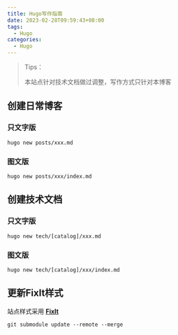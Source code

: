 ```yaml
---
title: Hugo写作指南
date: 2023-02-28T09:59:43+08:00
tags:
  - Hugo
categories:
  - Hugo
---
```

<!--more-->
> Tips：
>
> 本站点针对技术文档做过调整，写作方式只针对本博客

## 创建日常博客

### 只文字版

```
hugo new posts/xxx.md
```

### 图文版

```
hugo new posts/xxx/index.md
```



## 创建技术文档

### 只文字版

```
hugo new tech/[catalog]/xxx.md
```

### 图文版

```
hugo new tech/[catalog]/xxx/index.md
```




## 更新FixIt样式

站点样式采用 [**FixIt**](https://github.com/hugo-fixit/FixIt)

```git
git submodule update --remote --merge
```

